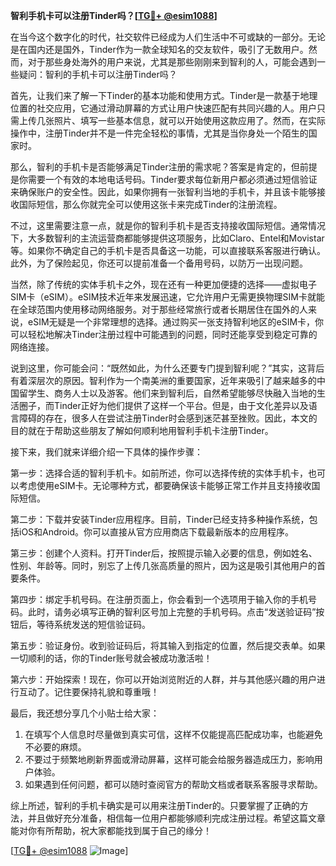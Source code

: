 **智利手机卡可以注册Tinder吗？[[TG💪+ @esim1088](https://t.me/s/esim1088)]**

在当今这个数字化的时代，社交软件已经成为人们生活中不可或缺的一部分。无论是在国内还是国外，Tinder作为一款全球知名的交友软件，吸引了无数用户。然而，对于那些身处海外的用户来说，尤其是那些刚刚来到智利的人，可能会遇到一些疑问：智利的手机卡可以注册Tinder吗？

首先，让我们来了解一下Tinder的基本功能和使用方式。Tinder是一款基于地理位置的社交应用，它通过滑动屏幕的方式让用户快速匹配有共同兴趣的人。用户只需上传几张照片、填写一些基本信息，就可以开始使用这款应用了。然而，在实际操作中，注册Tinder并不是一件完全轻松的事情，尤其是当你身处一个陌生的国家时。

那么，智利的手机卡是否能够满足Tinder注册的需求呢？答案是肯定的，但前提是你需要一个有效的本地电话号码。Tinder要求每位新用户都必须通过短信验证来确保账户的安全性。因此，如果你拥有一张智利当地的手机卡，并且该卡能够接收国际短信，那么你就完全可以使用这张卡来完成Tinder的注册流程。

不过，这里需要注意一点，就是你的智利手机卡是否支持接收国际短信。通常情况下，大多数智利的主流运营商都能够提供这项服务，比如Claro、Entel和Movistar等。如果你不确定自己的手机卡是否具备这一功能，可以直接联系客服进行确认。此外，为了保险起见，你还可以提前准备一个备用号码，以防万一出现问题。

当然，除了传统的实体手机卡之外，现在还有一种更加便捷的选择——虚拟电子SIM卡（eSIM）。eSIM技术近年来发展迅速，它允许用户无需更换物理SIM卡就能在全球范围内使用移动网络服务。对于那些经常旅行或者长期居住在国外的人来说，eSIM无疑是一个非常理想的选择。通过购买一张支持智利地区的eSIM卡，你可以轻松地解决Tinder注册过程中可能遇到的问题，同时还能享受到稳定可靠的网络连接。

说到这里，你可能会问：“既然如此，为什么还要专门提到智利呢？”其实，这背后有着深层次的原因。智利作为一个南美洲的重要国家，近年来吸引了越来越多的中国留学生、商务人士以及游客。他们来到智利后，自然希望能够尽快融入当地的生活圈子，而Tinder正好为他们提供了这样一个平台。但是，由于文化差异以及语言障碍的存在，很多人在尝试注册Tinder时会感到迷茫甚至挫败。因此，本文的目的就在于帮助这些朋友了解如何顺利地用智利手机卡注册Tinder。

接下来，我们就来详细介绍一下具体的操作步骤：

第一步：选择合适的智利手机卡。如前所述，你可以选择传统的实体手机卡，也可以考虑使用eSIM卡。无论哪种方式，都要确保该卡能够正常工作并且支持接收国际短信。

第二步：下载并安装Tinder应用程序。目前，Tinder已经支持多种操作系统，包括iOS和Android。你可以直接从官方应用商店下载最新版本的应用程序。

第三步：创建个人资料。打开Tinder后，按照提示输入必要的信息，例如姓名、性别、年龄等。同时，别忘了上传几张高质量的照片，因为这是吸引其他用户的首要条件。

第四步：绑定手机号码。在注册页面上，你会看到一个选项用于输入你的手机号码。此时，请务必填写正确的智利区号加上完整的手机号码。点击“发送验证码”按钮后，等待系统发送的短信验证码。

第五步：验证身份。收到验证码后，将其输入到指定的位置，然后提交表单。如果一切顺利的话，你的Tinder账号就会被成功激活啦！

第六步：开始探索！现在，你可以开始浏览附近的人群，并与其他感兴趣的用户进行互动了。记住要保持礼貌和尊重哦！

最后，我还想分享几个小贴士给大家：

1. 在填写个人信息时尽量做到真实可信，这样不仅能提高匹配成功率，也能避免不必要的麻烦。
2. 不要过于频繁地刷新界面或滑动屏幕，这样可能会给服务器造成压力，影响用户体验。
3. 如果遇到任何问题，都可以随时查阅官方的帮助文档或者联系客服寻求帮助。

综上所述，智利的手机卡确实是可以用来注册Tinder的。只要掌握了正确的方法，并且做好充分准备，相信每一位用户都能够顺利完成注册过程。希望这篇文章能对你有所帮助，祝大家都能找到属于自己的缘分！

[[TG💪+ @esim1088](https://t.me/s/esim1088) ![Image](https://i.postimg.cc/4NQfJmqS/Snipaste-2025-05-13-00-14-12.png)]